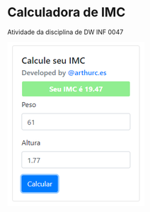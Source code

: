 # Calculadora de IMC
Atividade da disciplina de DW INF 0047


![alt text](https://github.com/arthur-es/calculadora-imc/blob/master/javascript/img/calculadora_imc_print.png?raw=true)

